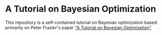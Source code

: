 # A Tutorial on Bayesian Optimization

This repository is a self-contained tutorial on Bayesian optimization based primarily on Peter Frazier's paper ["A
Tutorial on Bayesian Optimization"](https://arxiv.org/abs/1807.02811)